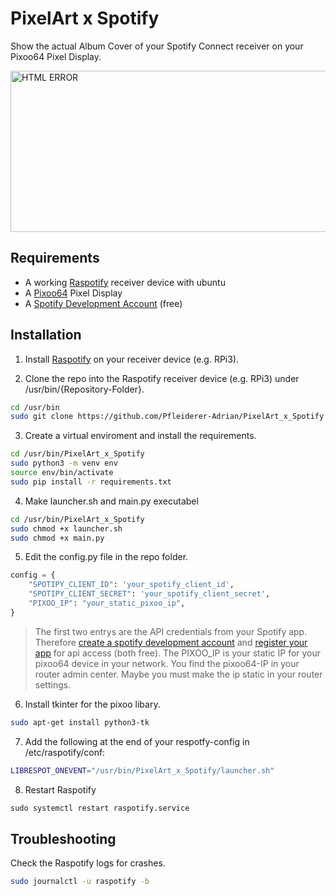 
# PixelArt x Spotify

Show the actual Album Cover of your Spotify Connect receiver on your Pixoo64 Pixel Display.

<img src="demo.png" alt="HTML ERROR" width="530" height="258">



## Requirements

- A working [Raspotify](https://github.com/dtcooper/raspotify) receiver device with ubuntu
- A [Pixoo64](https://divoom.com/products/pixoo-64) Pixel Display
- A [Spotify Development Account](https://developer.spotify.com/) (free)

## Installation

1. Install [Raspotify](https://github.com/dtcooper/raspotify) on your receiver device (e.g. RPi3).

2. Clone the repo into the Raspotify receiver device (e.g. RPi3) under /usr/bin/{Repository-Folder}.
```bash
cd /usr/bin
sudo git clone https://github.com/Pfleiderer-Adrian/PixelArt_x_Spotify
```

3. Create a virtual enviroment and install the requirements.
```bash
cd /usr/bin/PixelArt_x_Spotify
sudo python3 -m venv env
source env/bin/activate
sudo pip install -r requirements.txt
```

4. Make launcher.sh and main.py executabel
```bash
cd /usr/bin/PixelArt_x_Spotify
sudo chmod +x launcher.sh
sudo chmod +x main.py
```

5. Edit the config.py file in the repo folder.
```python
config = {
    "SPOTIPY_CLIENT_ID": 'your_spotify_client_id',
    "SPOTIPY_CLIENT_SECRET": 'your_spotify_client_secret',
    "PIXOO_IP": "your_static_pixoo_ip",
}
```
> The first two entrys are the API credentials from your Spotify app. Therefore [create a spotify development account](https://developer.spotify.com/) and [register your app](https://developer.spotify.com/dashboard) for api access (both free). The PIXOO_IP is your static IP for your pixoo64 device in your network. You find the pixoo64-IP in your router admin center. Maybe you must make the ip static in your router settings.

6. Install tkinter for the pixoo libary.
```bash
sudo apt-get install python3-tk
```

7. Add the following at the end of your respotfy-config in /etc/raspotify/conf:
```bash
LIBRESPOT_ONEVENT="/usr/bin/PixelArt_x_Spotify/launcher.sh"
```

8. Restart Raspotify
```python
sudo systemctl restart raspotify.service
```
## Troubleshooting
Check the Raspotify logs for crashes.
```bash
sudo journalctl -u raspotify -b
```







